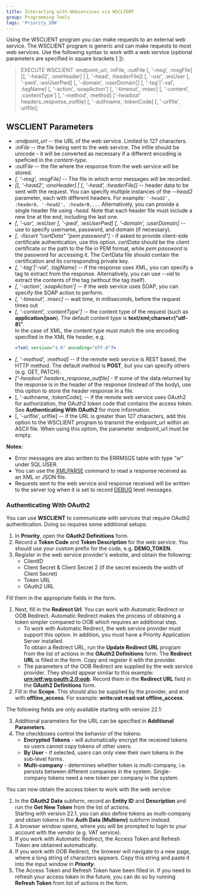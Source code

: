```yaml
---
title: Interacting with Webservices via WSCLIENT
group: Programming Tools
tags: 'Priority_SDK'
---
```


Using the WSCLIENT program you can make requests to an external web
service. The WSCLIENT program is generic and can make requests to most
web services. Use the following syntax to work with a web service
(optional parameters are specified in square brackets \[ \]):

> EXECUTE WSCLIENT :endpoint_url, :inFile, :outFile \[, \'-msg\',
> :msgFile\] \[\[, \'-head2\', :oneHeader\] \| \[, \'-head\',
> :headerFile\]\] \[, \'-usr\', :wsUser \[, \'-pwd\', :wsUserPwd\] \[,
> \'-domain\', :userDomain\]\] \[, \'-tag\'\|\'-val\', :tagName\] \[,
> \'-action\', :soapAction\'\] \[, \'-timeout\', :msec\] \[,
> \'-content\', :contentType\'\] \[, \'-method\', :method\] ['-headout' headers_response_outfile] \[,
> \'-authname, :tokenCode\] \[, \'-urlfile\', urlfile\];
>


## WSCLIENT Parameters 

-   *:endpoint_url* -- the URL of the web service. Limited to 127
    characters.
-   *:inFile* -- the file being sent to the web service. The infile should be unicode - it will be converted as necessary if a different encoding is speficied in the *content-type*.
-   *:outFile* -- the file where the response from the web service will
    be stored.
-   *\[, \'-msg\', :msgFile\]* -- The file in which error messages will
    be recorded.
-   *\[\[, \'-head2\', :oneHeader\] \| \[, \'-head\', :headerFile\]\]*
    -- header data to be sent with the request. You can specify multiple
    instances of the *--head2* parameter, each with different headers.
    For example: `'-head2', :headerA, '-head2', :headerB,...`
    Alternatively, you can provide a single header file using *-head*.
    Note that each header file must include a new line at the end, including
    the last one.
-   *\[, \'-usr\', :wsUser \[, \'-pwd\', :wsUserPwd\] \[, \'-domain\',
    :userDomain\]* -- use to specify username, password, and domain (if
    necessary).
-   *\[, -tlscert \"certData\" \"pem password\"\]* - if asked to provide
    client-side certificate authentication, use this option. *certData*
    should be the client certificate or the path to the file in PEM
    format, while *pem password* is the password for accessing it. The
    CertData file should contain the certification and its corresponding
    private key.
-   *\[, \'-tag\'\|\'-val\', :tagName\]* -- if the response uses XML,
    you can specify a tag to extract from the response. Alternatively,
    you can use *--val* to extract the contents of the tag (without the
    tag itself).
-   *\[, \'-action\', :soapAction\'\]* -- if the web service uses SOAP,
    you can specify the SOAP action to perform.
-   *\[, \'-timeout\', :msec\]* -- wait time, in milliseconds, before
    the request times out
-   *\[, \'-content\', :contentType\'\]* -- the content type of the
    request (such as **application/json**). The default content type is
    **text/xml;charset=\\\"utf-8\\\"**.\
    In the case of XML, the content type must match the one encoding specified in the XML file header, e.g.
    ```xml
    <?xml version="1.0" encoding="UTF-8"?>
    ```
-   *\[, \'-method\', :method\]* -- if the remote web service is REST
    based, the HTTP method. The default method is **POST**, but you can
    specify others (e.g. GET, PATCH).
-   *['-headout' headers_response_outfile]* - If some of the data returned by the response is in the header of the response (instead of the body), use this option to store the header response in a file.
-   \[, \'-authname, :tokenCode\]; -- if the remote web service uses
    OAuth2 for authorization, the OAuth2 token code that contains the
    access token. See **Authenticating With OAuth2** for more information.
-   \[, \'-urlfile\', urlfile\] -- if the URL is greater than 127
    characters, add this option to the WSCLIENT program to transmit the
    endpoint_url within an ASCII file. When using this option, the
    parameter :endpoint_url must be empty.

**Notes:**

-   Error messages are also written to the ERRMSGS table with type
    *\"w\"* under SQL.USER.
-   You can use the [XMLPARSE](XMLPARSE) command to read a response received as an
    XML or JSON file.
-   Requests sent to the web service and response received will be
    written to the server log when it is set to record
    [DEBUG](Debug-Tools#Logging ) level messages.

### Authenticating With OAuth2 

You can use **WSCLIENT** to communicate with services that require
 OAuth2 authentication. Doing so requires some additional setups:

1.  In **Priority**, open the **OAuth2 Definitions** form.
2.  Record a **Token Code** and **Token Description** for the web
    service. You should use your custom prefix for the code, e.g. **DEMO_TOKEN**.
3.  Register in the web service provider\'s website, and obtain the
    following:
    -   ClientID
    -   Client Secret & Client Secret 2 (if the secret exceeds the width of Client Secret)
    -   Token URL
    -   OAuth2 URL

Fill them in the appropriate fields in the form.

1.  Next, fill in the **Redirect Url**. You can work with Automatic
    Redirect or OOB Redirect. Automatic Redirect makes the process of
    obtaining a token simpler compared to OOB which requires an
    additional step.
    -   To work with Automatic Redirect, the web service provider must
        support this option. In addition, you must have a Priority
        Application Server installed.\
        To obtain a Redirect URL, run the **Update Redirect URL**
        program from the list of actions in the **OAuth2 Definitions**
        form. The **Redirect URL** is filled in the form. Copy and
        register it with the provider.
    -   The parameters of the OOB Redirect are supplied by the web
        service provider. They should appear similar to this example:
        **<urn:ietf:wg:oauth:2.0:oob>**. Record them in the **Redirect URL** field in the **OAuth2 Definitions** form.
2.  Fill in the **Scope**. This should also be supplied by the provider, and end with **offline_access**. For example: **write:vat read:vat offline_access**.

The following fields are only available starting with version 22.1:

3.  Additional parameters for the URL can be specified in **Additional Parameters**.
4.  The checkboxes control the behavior of the tokens:
    - **Encrypted Tokens** - will automatically encrypt the received tokens so users cannot copy tokens of other users.
    - **By User** - if selected, users can only view their own tokens in the sub-level forms.
    - **Multi-company** - determines whether token is multi-company, i.e. persists between different companies in the system. Single-company tokens need a new token per company in the system.

You can now obtain the access token to work with the web service:

1.  In the **OAuth2 Data** subform, record an **Entity ID** and **Description** and run the **Get New Token** from the list of actions.\
    Starting with version 22.1, you can also define tokens as multi-company and obtain tokens in the **Auth Data (Multienv)** subform instead.
2.  A browser window opens, where you will be prompted to login to your account with the vendor (e.g. VAT service).
3.  If you work with Automatic Redirect, the Access Token and Refresh Token are obtained automatically.
4.  If you work with OOB Redirect, the browser will navigate to a new page, where a long string of characters appears. Copy this string
    and paste it into the input window in ***Priority***.
    <!-- TODO: Review Get New Token vs. Get Token w/Redirect -->
5.  The Access Token and Refresh Token have been filled in. If you need to refresh your access token in the future, you can do so by running
    **Refresh Token** from list of actions in the form.
